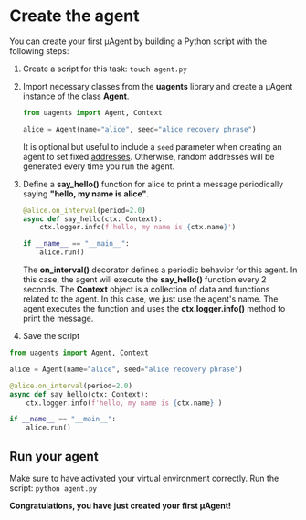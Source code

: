 # Create the agent

You can create your first μAgent by building a Python script with the following steps:

1. Create a script for this task: `touch agent.py`
2. Import necessary classes from the **uagents** library and create a μAgent instance of the class **Agent**.

    ```py
    from uagents import Agent, Context
    
    alice = Agent(name="alice", seed="alice recovery phrase")
    ```

    It is optional but useful to include a `seed` parameter when creating an agent to set fixed [addresses](getting-uagent-address.md). Otherwise, random addresses will be generated every time you run the agent.

3. Define a **say_hello()** function for alice to print a message periodically saying **"hello, my name is alice"**.

    ```py
    @alice.on_interval(period=2.0)
    async def say_hello(ctx: Context):
        ctx.logger.info(f'hello, my name is {ctx.name}')
   
    if __name__ == "__main__":
        alice.run()
    ```

    The **on_interval()** decorator defines a periodic behavior for this agent. In this case, the agent will execute the **say_hello()** function every 2 seconds. The **Context** object is a collection of data and functions related to the agent. In this case, we just use the agent's name. The agent executes the function and uses the **ctx.logger.info()** method to print the message.
    
4. Save the script

```py
from uagents import Agent, Context

alice = Agent(name="alice", seed="alice recovery phrase")

@alice.on_interval(period=2.0)
async def say_hello(ctx: Context):
    ctx.logger.info(f'hello, my name is {ctx.name}')

if __name__ == "__main__":
    alice.run()
```

## Run your agent


Make sure to have activated your virtual environment correctly. Run the script: `python agent.py`

**Congratulations, you have just created your first μAgent!**
